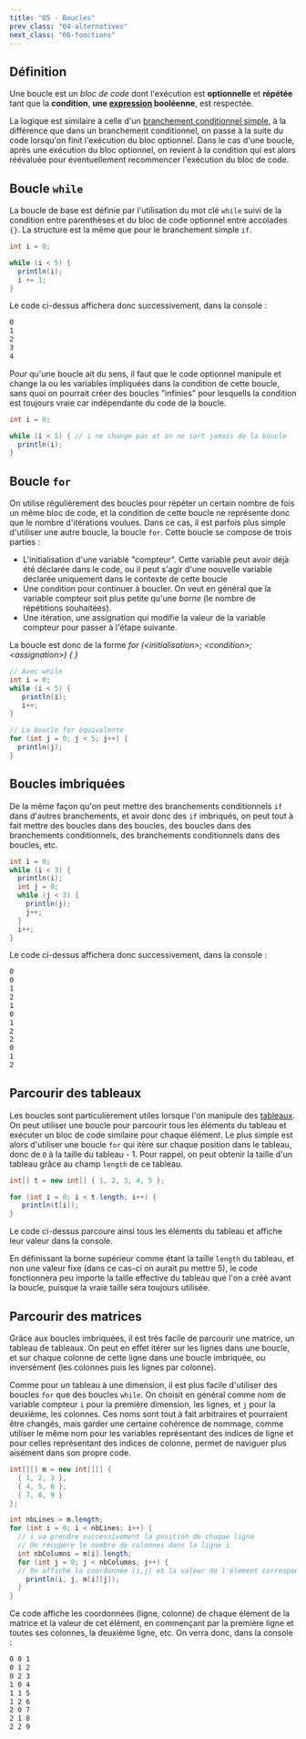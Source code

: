 ```yaml
---
title: "05 - Boucles"
prev_class: "04-alternatives"
next_class: "06-fonctions"
---
```


## Définition

Une boucle est un *bloc de code* dont l'exécution est **optionnelle** et **répétée** tant que la **condition**, **une [expression](cours/02-expressions.md) booléenne**, est respectée. 

La logique est similaire à celle d'un [branchement conditionnel simple](/cours/04-alternatives.md#branchementsimple), à la différence que dans un branchement conditionnel, on passe à la suite du code lorsqu'on finit l'exécution du bloc optionnel. Dans le cas d'une boucle, après une exécution du bloc optionnel, on revient à la condition qui est alors réévaluée pour éventuellement recommencer l'exécution du bloc de code.

## Boucle `while`

La boucle de base est définie par l'utilisation du mot clé `while` suivi de la condition entre parenthèses et du bloc de code optionnel entre accolades `{}`. La structure est la même que pour le branchement simple `if`.

```java
int i = 0;

while (i < 5) {
  println(i);
  i += 1;
}
```

Le code ci-dessus affichera donc successivement, dans la console :

```bash
0
1
2
3
4
```

Pour qu'une boucle ait du sens, il faut que le code optionnel manipule et change la ou les variables impliquées dans la condition de cette boucle, sans quoi on pourrait créer des boucles "infinies" pour lesquells la condition est toujours vraie car indépendante du code de la boucle.

```java
int i = 0;

while (i < 5) { // i ne change pas et on ne sort jamais de la boucle
  println(i);
}
```


## Boucle `for`

 On utilise régulièrement des boucles pour répéter un certain nombre de fois un même bloc de code, et la condition de cette boucle ne représente donc que le nombre d'itérations voulues. Dans ce cas, il est parfois plus simple d'utiliser une autre boucle, la boucle `for`. Cette boucle se compose de trois parties :
 - L'initialisation d'une variable "compteur". Cette variable peut avoir déjà été déclarée dans le code, ou il peut s'agir d'une nouvelle variable déclarée uniquement dans le contexte de cette boucle
 - Une condition pour continuer à boucler. On veut en général que la variable compteur soit plus petite qu'une *borne* (le nombre de répétitions souhaitées).
 - Une itération, une assignation qui modifie la valeur de la variable compteur pour passer à l'étape suivante.

La boucle est donc de la forme *for (\<initialisation\>; \<condition\>; \<assignation\>) {  }*

```java
// Avec while
int i = 0;
while (i < 5) {
   println(i);
   i++;
}

// La boucle for équivalente
for (int j = 0; j < 5; j++) {
  println(j);
}
```

## Boucles imbriquées

De la même façon qu'on peut mettre des branchements conditionnels `if` dans d'autres branchements, et avoir donc des `if` imbriqués, on peut tout à fait mettre des boucles dans des boucles, des boucles dans des branchements conditionnels, des branchements conditionnels dans des boucles, etc.

```java
int i = 0;
while (i < 3) {
  println(i);
  int j = 0;
  while (j < 3) {
    println(j);
    j++;
  }
  i++;
}
```

Le code ci-dessus affichera donc successivement, dans la console :

```bash
0
0
1
2
1
0
1
2
2
0
1
2
```

## Parcourir des tableaux
Les boucles sont particulièrement utiles lorsque l'on manipule des [tableaux](cours/03-tableaux-matrices). On peut utiliser une boucle pour parcourir tous les éléments du tableau et exécuter un bloc de code similaire pour chaque élément. Le plus simple est alors d'utiliser une boucle `for` qui itère sur chaque position dans le tableau, donc de `0`  à la taille du tableau - 1. Pour rappel, on peut obtenir la taille d'un tableau grâce au champ `length` de ce tableau.

```java
int[] t = new int[] { 1, 2, 3, 4, 5 };

for (int i = 0; i < t.length; i++) {
   println(t[i]);
}
```

Le code ci-dessus parcoure ainsi tous les éléments du tableau et affiche leur valeur dans la console.

En définissant la borne supérieur comme étant la taille `length` du tableau, et non une valeur fixe (dans ce cas-ci on aurait pu mettre 5), le code fonctionnera peu importe la taille effective du tableau que l'on a créé avant la boucle, puisque la vraie taille sera toujours utilisée.

## Parcourir des matrices

Grâce aux boucles imbriquées, il est très facile de parcourir une matrice, un tableau de tableaux. On peut en effet itérer sur les lignes dans une boucle, et sur chaque colonne de cette ligne dans une boucle imbriquée, ou inversément (les colonnes puis les lignes par colonne).

Comme pour un tableau à une dimension, il est plus facile d'utiliser des boucles `for` que des boucles `while`. On choisit en général comme nom de variable compteur `i` pour la première dimension, les lignes, et `j` pour la deuxième, les colonnes. Ces noms sont tout à fait arbitraires et pourraient être changés, mais garder une certaine cohérence de nommage, comme utiliser le même nom pour les variables représentant des indices de ligne et pour celles représentant des indices de colonne, permet de naviguer plus aisément dans son propre code.

```java
int[][] m = new int[][] { 
  { 1, 2, 3 }, 
  { 4, 5, 6 }, 
  { 7, 8, 9 } 
};

int nbLines = m.length;
for (int i = 0; i < nbLines; i++) {
  // i va prendre successivement la position de chaque ligne
  // On récupère le nombre de colonnes dans la ligne i
  int nbColumns = m[i].length;
  for (int j = 0; j < nbColumns; j++) {
  // On affiche la coordonnée (i,j) et la valeur de l'élément correspondant
    println(i, j, m[i][j]);
  }
}
```

Ce code affiche les coordonnées (ligne, colonne) de chaque élément de la matrice et la valeur de cet élément, en commençant par la première ligne et toutes ses colonnes, la deuxième ligne, etc. On verra donc, dans la console :

```bash
0 0 1
0 1 2
0 2 3
1 0 4
1 1 5
1 2 6
2 0 7
2 1 8
2 2 9
```